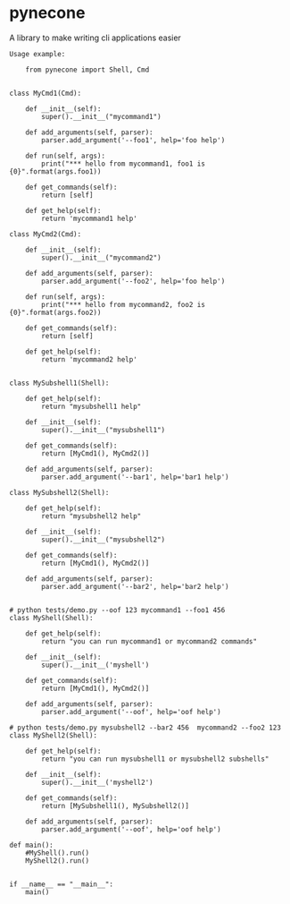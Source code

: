 # pynecone

A library to make writing cli applications easier

    Usage example:
    
        from pynecone import Shell, Cmd
    
    
    class MyCmd1(Cmd):
    
        def __init__(self):
            super().__init__("mycommand1")
    
        def add_arguments(self, parser):
            parser.add_argument('--foo1', help='foo help')
    
        def run(self, args):
            print("*** hello from mycommand1, foo1 is {0}".format(args.foo1))
    
        def get_commands(self):
            return [self]
    
        def get_help(self):
            return 'mycommand1 help'
    
    class MyCmd2(Cmd):
    
        def __init__(self):
            super().__init__("mycommand2")
    
        def add_arguments(self, parser):
            parser.add_argument('--foo2', help='foo help')
    
        def run(self, args):
            print("*** hello from mycommand2, foo2 is {0}".format(args.foo2))
    
        def get_commands(self):
            return [self]
    
        def get_help(self):
            return 'mycommand2 help'
    
    
    class MySubshell1(Shell):
    
        def get_help(self):
            return "mysubshell1 help"
    
        def __init__(self):
            super().__init__("mysubshell1")
    
        def get_commands(self):
            return [MyCmd1(), MyCmd2()]
    
        def add_arguments(self, parser):
            parser.add_argument('--bar1', help='bar1 help')
    
    class MySubshell2(Shell):
    
        def get_help(self):
            return "mysubshell2 help"
    
        def __init__(self):
            super().__init__("mysubshell2")
    
        def get_commands(self):
            return [MyCmd1(), MyCmd2()]
    
        def add_arguments(self, parser):
            parser.add_argument('--bar2', help='bar2 help')
    
    
    # python tests/demo.py --oof 123 mycommand1 --foo1 456
    class MyShell(Shell):
    
        def get_help(self):
            return "you can run mycommand1 or mycommand2 commands"
    
        def __init__(self):
            super().__init__('myshell')
    
        def get_commands(self):
            return [MyCmd1(), MyCmd2()]
    
        def add_arguments(self, parser):
            parser.add_argument('--oof', help='oof help')
    
    # python tests/demo.py mysubshell2 --bar2 456  mycommand2 --foo2 123
    class MyShell2(Shell):
    
        def get_help(self):
            return "you can run mysubshell1 or mysubshell2 subshells"
    
        def __init__(self):
            super().__init__('myshell2')
    
        def get_commands(self):
            return [MySubshell1(), MySubshell2()]
    
        def add_arguments(self, parser):
            parser.add_argument('--oof', help='oof help')
    
    def main():
        #MyShell().run()
        MyShell2().run()
    
    
    if __name__ == "__main__":
        main()